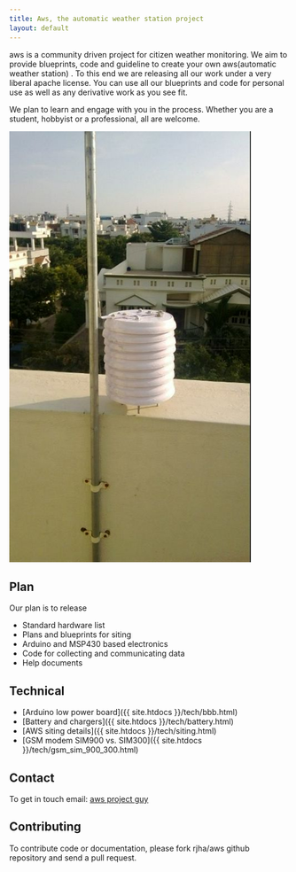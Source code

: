 ```yaml
---
title: Aws, the automatic weather station project
layout: default
---
```



aws is a community driven project for citizen weather monitoring. We aim to provide blueprints, code 
and guideline to create your own aws(automatic weather station) . To this end we are releasing all our work 
under a very liberal apache license. You can use all our blueprints and code for personal use as well as 
any derivative work as you see fit.

We plan to learn and engage with you in the process. Whether you are a student, hobbyist or 
a professional, all are welcome.

![Image](images/wip/aws_stevenson_v1a.jpeg?raw=true)

## Plan
Our plan is to release

- Standard hardware list
- Plans and blueprints for siting
- Arduino and MSP430 based electronics
- Code for collecting and communicating data 
- Help documents


## Technical


- [Arduino low power board]({{ site.htdocs }}/tech/bbb.html)
- [Battery and chargers]({{ site.htdocs }}/tech/battery.html)
- [AWS siting details]({{ site.htdocs }}/tech/siting.html)
- [GSM modem SIM900 vs. SIM300]({{ site.htdocs }}/tech/gsm_sim_900_300.html)

## Contact

To get in touch email:&nbsp;<a href="mailto:x@gmail.com">aws project guy</a> 

## Contributing

To contribute code or documentation, please fork rjha/aws github repository and send a pull request.

